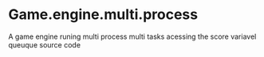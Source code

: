 # Game.engine.multi.process
A game engine runing multi process
multi tasks acessing the score variavel
queuque source code
